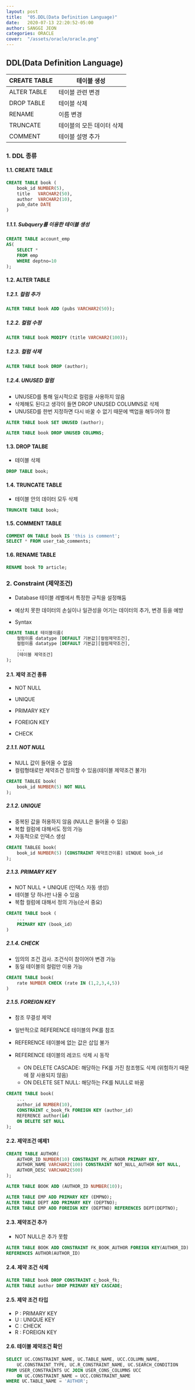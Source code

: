 ```yaml
---
layout: post
title:  "05.DDL(Data Definition Language)"
date:   2020-07-13 22:20:52-05:00
author: SANGGI JEON
categories: ORACLE
cover:  "/assets/oracle/oracle.png"
---
```




## DDL(Data Definition Language)

| CREATE TABLE | 테이블 생성               |
| ------------ | ------------------------- |
| ALTER TABLE  | 테이블 관련 변경          |
| DROP TABLE   | 테이블 삭제               |
| RENAME       | 이름 변경                 |
| TRUNCATE     | 테이블의 모든 데이터 삭제 |
| COMMENT      | 테이블 설명 추가          |

### 1. DDL 종류

#### 1.1. CREATE TABLE

```sql
CREATE TABLE book (
    book_id NUMBER(5),
    title	VARCHAR2(50),
    author	VARCHAR2(10),
    pub_date DATE
)
```

##### 1.1.1. Subquery를 이용한 테이블 생성

```sql
CREATE TABLE account_emp
AS(
    SELECT *
    FROM emp
    WHERE deptno=10
);
```

#### 1.2. ALTER TABLE

##### 1.2.1. 컬럼 추가

```sql
ALTER TABLE book ADD (pubs VARCHAR2(50));
```

##### 1.2.2. 컬럼 수정

```sql
ALTER TABLE book MODIFY (title VARCHAR2(100));
```

##### 1.2.3. 컬럼 삭제

```sql
ALTER TABLE book DROP (author);
```

##### 1.2.4. UNUSED 컬럼

- UNUSED를 통해 일시적으로 컬럼을 사용하지 않음
- 삭제해도 된다고 생각이 들면 DROP UNUSED COLUMNS로 삭제
- UNUSED를 한번 지정하면 다시 바꿀 수 없기 때문에 백업을 해두어야 함

```sql
ALTER TABLE book SET UNUSED (author);
```

```sql
ALTER TABLE book DROP UNUSED COLUMNS;
```

#### 1.3. DROP TALBE

- 테이블 삭제

```sql
DROP TABLE book;
```

#### 1.4. TRUNCATE TABLE

- 테이블 안의 데이터 모두 삭제

```sql
TRUNCATE TABLE book;
```

#### 1.5. COMMENT TABLE

```sql
COMMENT ON TABLE book IS 'this is comment';
SELECT * FROM user_tab_comments;
```

#### 1.6. RENAME TABLE

```sql
RENAME book TO article;
```



### 2. Constraint (제약조건)

- Database 테이블 레벨에서 특정한 규칙을 설정해둠

- 예상치 못한 데이터의 손실이나 일관성을 어기는 데이터의 추가, 변경 등을 예방

- Syntax

```sql
CREATE TABLE 테이블이름(
    컬럼이름 datatype [DEFAULT 기본값][컬럼제약조건],
    컬럼이름 datatype [DEFAULT 기본값][컬럼제약조건],
	...
    [테이블 제약조건]
);
```

#### 2.1. 제약 조건 종류

- NOT NULL

- UNIQUE
- PRIMARY KEY
- FOREIGN KEY
- CHECK

##### 2.1.1. NOT NULL

- NULL 값이 들어올 수 없음
- 컬럼형태로만 제약조건 정의할 수 있음(테이블 제약조건 불가)

```sql
CREATE TABLEE book(
    book_id NUMBER(5) NOT NULL
);
```

##### 2.1.2. UNIQUE

- 중복된 값을 허용하지 않음 (NULL은 들어올 수 있음)
- 복합 컬럼에 대해서도 정의 가능
- 자동적으로 인덱스 생성

```sql
CREATE TABLEE book(
    book_id NUMBER(5) [CONSTRAINT 제약조건이름] UINQUE book_id
);
```

##### 2.1.3. PRIMARY KEY

- NOT NULL + UNIQUE (인덱스 자동 생성)
- 테이블 당 하나만 나올 수 있음
- 복합 컬럼에 대해서 정의 가능(순서 중요)

```sql
CREATE TABLE book (
	...
    PRIMARY KEY (book_id)
)
```

##### 2.1.4. CHECK

- 임의의 조건 검사. 조건식이 참이어야 변경 가능
- 동일 테이블의 컬럼만 이용 가능

```sql
CREATE TABLE book(
    rate NUMBER CHECK (rate IN (1,2,3,4,5))
)
```



##### 2.1.5. FOREIGN KEY

- 참조 무결성 제약

- 일반적으로 REFERENCE 테이블의 PK를 참조
- REFERENCE 테이블에 없는 값은 삽입 불가
- REFERENCE 테이블의 레코드 삭제 시 동작
  - ON DELETE CASCADE: 해당하는 FK를 가진 참조행도 삭제 (위험하기 때문에 잘 사용되지 않음)
  - ON DELETE SET NULL: 해당하는 FK를 NULL로 바꿈

```sql
CREATE TABLE book(
    ...
    author_id NUMBER(10),
    CONSTRAINT c_book_fk FOREIGN KEY (author_id)
    REFERENCE author(id)
    ON DELETE SET NULL
);
```

#### 2.2. 제약조건 예제1

```sql
CREATE TABLE AUTHOR(
    AUTHOR_ID NUMBER(10) CONSTRAINT PK_AUTHOR PRIMARY KEY,
    AUTHOR_NAME VARCHAR2(100) CONSTRAINT NOT_NULL_AUTHOR NOT NULL,
    AUTHOR_DESC VARCHAR2(500)
);
```

```sql
ALTER TABLE BOOK ADD (AUTHOR_ID NUMBER(10));
```

```sql
ALTER TABLE EMP ADD PRIMARY KEY (EMPNO);
ALTER TABLE DEPT ADD PRIMARY KEY (DEPTNO);
ALTER TABLE EMP ADD FOREIGN KEY (DEPTNO) REFERENCES DEPT(DEPTNO);
```

#### 2.3. 제약조건 추가

- NOT NULL은 추가 못함

```sql
ALTER TABLE BOOK ADD CONSTRAINT FK_BOOK_AUTHOR FOREIGN KEY(AUTHOR_ID)
REFERENCES AUTHOR(AUTHOR_ID)
```

#### 2.4. 제약 조건 삭제

```sql
ALTER TABLE book DROP CONSTRAINT c_book_fk;
ALTER TABLE author DROP PRIMARY KEY CASCADE;
```

#### 2.5. 제약 조건 타입

- P : PRIMARY KEY
- U : UNIQUE KEY
- C : CHECK
- R : FOREIGN KEY

#### 2.6. 테이블 제약조건 확인

```sql
SELECT UC.CONSTRAINT_NAME, UC.TABLE_NAME, UCC.COLUMN_NAME,
	UC.CONSTRAINT_TYPE, UC.R_CONSTRAINT_NAME, UC.SEARCH_CONDITION
FROM USER_CONSTRAINTS UC JOIN USER_CONS_COLUMNS UCC
	ON UC.CONSTRAINT_NAME = UCC.CONSTRAINT_NAME
WHERE UC.TABLE_NAME = 'AUTHOR';
```


